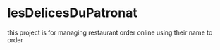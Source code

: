 # lesDelicesDuPatronat
this project is for managing restaurant order online using their name to order
